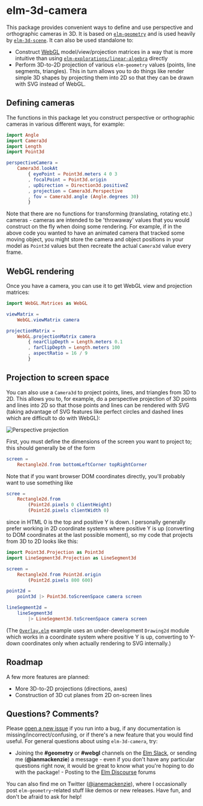 # elm-3d-camera

This package provides convenient ways to define and use perspective and
orthographic cameras in 3D. It is based on [`elm-geometry`](http://package.elm-lang.org/packages/ianmackenzie/elm-geometry/latest)
and is used heavily by [`elm-3d-scene`](http://package.elm-lang.org/packages/ianmackenzie/elm-3d-scene/latest).
It can also be used standalone to:

  - Construct [WebGL](https://package.elm-lang.org/packages/elm-explorations/webgl/latest/)
    model/view/projection matrices in a way that is more intuitive than using
    [`elm-explorations/linear-algebra`](http://package.elm-lang.org/packages/elm-explorations/linear-algebra/latest)
    directly
  - Perform 3D-to-2D projection of various `elm-geometry` values (points, line segments, triangles).
    This in turn allows you to do things like render simple 3D shapes by projecting them into 2D so
    that they can be drawn with SVG instead of WebGL.
    

## Defining cameras

The functions in this package let you construct perspective or orthographic cameras in various
different ways, for example:

```elm
import Angle
import Camera3d
import Length
import Point3d

perspectiveCamera =
    Camera3d.lookAt
        { eyePoint = Point3d.meters 4 0 3
        , focalPoint = Point3d.origin
        , upDirection = Direction3d.positiveZ
        , projection = Camera3d.Perspective
        , fov = Camera3d.angle (Angle.degrees 30)
        }
```

Note that there are no functions for transforming (translating, rotating etc.) cameras - cameras are
intended to be 'throwaway' values that you would construct on the fly when doing some rendering. For
example, if in the above code you wanted to have an animated camera that tracked some moving object,
you might store the camera and object positions in your model as `Point3d` values but then recreate
the actual `Camera3d` value every frame.

## WebGL rendering

Once you have a camera, you can use it to get WebGL view and projection
matrices:

```elm
import WebGL.Matrices as WebGL

viewMatrix =
    WebGL.viewMatrix camera

projectionMatrix =
    WebGL.projectionMatrix camera
        { nearClipDepth = Length.meters 0.1
        , farClipDepth = Length.meters 100
        , aspectRatio = 16 / 9
        }
```

## Projection to screen space

You can also use a `Camera3d` to project points, lines, and triangles from 3D to 2D. This allows you
to, for example, do a perspective projection of 3D points and lines into 2D so that those points and
lines can be rendered with SVG (taking advantage of SVG features like perfect circles and dashed
lines which are difficult to do with WebGL):

![Perspective projection](https://ianmackenzie.github.io/elm-3d-camera/1.0.0/projection.png)

First, you must define the dimensions of the screen you want to project to; this should generally
be of the form

```elm
screen =
    Rectangle2d.from bottomLeftCorner topRightCorner
```

Note that if you want browser DOM coordinates directly, you'll probably want to use something like

```elm
scree =
    Rectangle2d.from
        (Point2d.pixels 0 clientHeight)
        (Point2d.pixels clientWidth 0)
```

since in HTML 0 is the top and positive Y is down. I personally generally prefer working in 2D
coordinate systems where positive Y is up (converting to DOM coordinates at the last possible
moment), so my code that projects from 3D to 2D looks like this:

```elm
import Point3d.Projection as Point3d
import LineSegment3d.Projection as LineSegment3d

screen =
    Rectangle2d.from Point2d.origin
        (Point2d.pixels 800 600)

point2d =
    point3d |> Point3d.toScreenSpace camera screen

lineSegment2d =
    lineSegment3d
        |> LineSegment3d.toScreenSpace camera screen
```

(The [`Overlay.elm`](https://github.com/ianmackenzie/elm-3d-camera/blob/master/examples/Overlay.elm)
example uses an under-development `Drawing2d` module which works in a coordinate system where
positive Y is up, converting to Y-down coordinates only when actually rendering to SVG internally.)

## Roadmap

A few more features are planned:

  - More 3D-to-2D projections (directions, axes)
  - Construction of 3D cut planes from 2D on-screen lines

## Questions? Comments?

Please [open a new issue](https://github.com/ianmackenzie/elm-3d-camera/issues) if you
run into a bug, if any documentation is missing/incorrect/confusing, or if
there's a new feature that you would find useful. For general questions about
using `elm-3d-camera`, try:

  - Joining the **#geometry** or **#webgl** channels on the [Elm Slack](http://elmlang.herokuapp.com/),
    or sending me (**@ianmackenzie**) a message - even if you don't have any
    particular questions right now, it would be great to know what you're hoping
    to do with the package!  - Posting to the [Elm Discourse](https://discourse.elm-lang.org/) forums

You can also find me on Twitter ([@ianemackenzie](https://twitter.com/ianemackenzie)),
where I occasionally post `elm-geometry`-related stuff like demos or new
releases. Have fun, and don't be afraid to ask for help!
